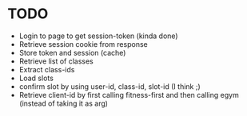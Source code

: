 # TODO

- Login to page to get session-token (kinda done)
- Retrieve session cookie from response
- Store token and session (cache)
- Retrieve list of classes
- Extract class-ids
- Load slots
- confirm slot by using user-id, class-id, slot-id (I think ;)
- Retrieve client-id by first calling fitness-first and then calling egym (instead of taking it as arg)
